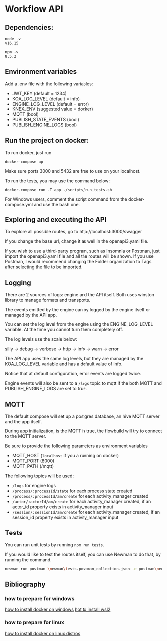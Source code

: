 # Workflow API
## Dependencies:

```
node -v
v16.15

npm -v
8.5.2
```

## Environment variables

Add a .env file with the following variables:

- JWT_KEY (default = 1234)
- KOA_LOG_LEVEL (default = info)
- ENGINE_LOG_LEVEL (default = error)
- KNEX_ENV (suggested value = docker)
- MQTT (bool)
- PUBLISH_STATE_EVENTS (bool)
- PUBLISH_ENGINE_LOGS (bool)

## Run the project on docker:

To run docker, just run

```
docker-compose up
```

Make sure ports 3000 and 5432 are free to use on your localhost.

To run the tests, you may use the command below:

```
docker-compose run -T app ./scripts/run_tests.sh
```

For Windows users, comment the script command from the docker-compose.yml and use the bash one.

## Exploring and executing the API

To explore all possible routes, go to http://localhost:3000/swagger

If you change the base url, change it as well in the openapi3.yaml file.

If you wish to use a third-party program, such as Insomnia or Postman, just import the openapi3.yaml file and all the routes will be shown. If you use Postman, I would recommend changing the Folder organization to Tags after selecting the file to be imported.

## Logging

There are 2 sources of logs: engine and the API itself. Both uses winston library to manage formats and transports.

The events emitted by the engine can by logged by the engine itself or managed by the API app.

You can set the log level from the engine using the ENGINE_LOG_LEVEL variable. At the time you cannot turn them completely off.

The log levels use the scale below:

silly -> debug -> verbose -> http -> info -> warn -> error

The API app uses the same log levels, but they are managed by the KOA_LOG_LEVEL variable and has a default value of info.

Notice that at default configuration, error events are logged twice.

Engine events will also be sent to a ```/logs``` topic to mqtt if the both MQTT and PUBLISH_ENGINE_LOGS are set to true.

## MQTT

The default compose will set up a postgres database, an hive MQTT server and the app itself.

During app initialization, is the MQTT is true, the flowbuild will try to connect to the MQTT server.

Be sure to provide the following parameters as environment variables

- MQTT_HOST (```localhost``` if you a running on docker)
- MQTT_PORT (8000)
- MQTT_PATH (/mqtt)

The following topics will be used:
- ```/logs``` for engine logs
- ```/process/:processId/state``` for each process state created
- ```/process/:processId/am/create``` for each activity_manager created
- ```/actor/:actorId/am/create``` for each activity_manager created, if an actor_id property exists in activity_manager input
- ```/session/:sessionId/am/create``` for each activity_manager created, if an session_id property exists in activity_manager input

## Tests

You can run unit tests by running ```npm run tests```.

If you would like to test the routes itself, you can use Newman to do that, by running the command.

```bash
newman run postman \newman\tests.postman_collection.json -e postman\newman\local_environment.json
``` 
## Bibliography

### how to prepare for windows

[how to install docker on windows](https://docs.docker.com/docker-for-windows/install/)
[hot to install wsl2](https://docs.microsoft.com/pt-br/windows/wsl/install-win10)

### how to prepare for linux

[how to install docker on linux distros](https://docs.docker.com/engine/install/)

